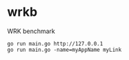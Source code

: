 # wrkb
WRK benchmark

```
go run main.go http://127.0.0.1
go run main.go -name=myAppName myLink
```
